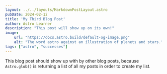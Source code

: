 ```yaml
---
layout: ../../layouts/MarkdownPostLayout.astro
pubDate: 2024-02-12
title: 'My Third Blog Post'
author: Astro Learner
description: "This post will show up on its own!"
image:
    url: "https://docs.astro.build/default-og-image.png"
    alt: "The word astro against an illustration of planets and stars."
tags: ["astro", "successes"]
---
```

This blog post should show up with by other blog posts, because `Astro.glob()` is returning a list of all my posts in order to create my list.